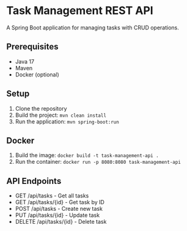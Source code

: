 # Task Management REST API

A Spring Boot application for managing tasks with CRUD operations.

## Prerequisites
- Java 17
- Maven
- Docker (optional)

## Setup
1. Clone the repository
2. Build the project: `mvn clean install`
3. Run the application: `mvn spring-boot:run`

## Docker
1. Build the image: `docker build -t task-management-api .`
2. Run the container: `docker run -p 8080:8080 task-management-api`

## API Endpoints
- GET /api/tasks - Get all tasks
- GET /api/tasks/{id} - Get task by ID
- POST /api/tasks - Create new task
- PUT /api/tasks/{id} - Update task
- DELETE /api/tasks/{id} - Delete task
